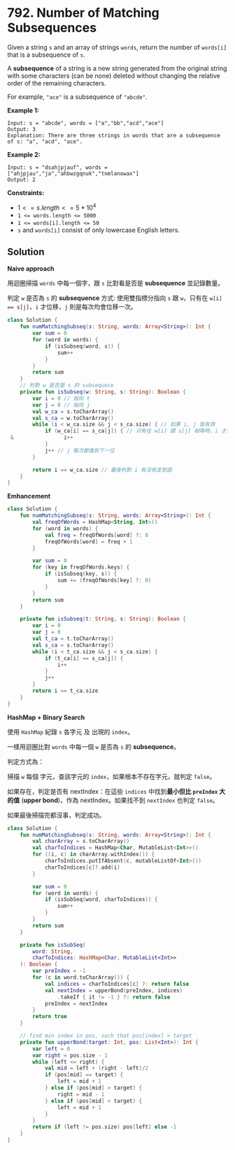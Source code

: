 # 792. Number of Matching Subsequences

Given a string `s` and an array of strings `words`, return the number of `words[i]` that is a subsequence of `s`.

A **subsequence** of a string is a new string generated from the original string with some characters (can be none) deleted without changing the relative order of the remaining characters.

For example, `"ace"` is a subsequence of `"abcde"`.
 

**Example 1:**
```
Input: s = "abcde", words = ["a","bb","acd","ace"]
Output: 3
Explanation: There are three strings in words that are a subsequence of s: "a", "acd", "ace".
```
**Example 2:**
```
Input: s = "dsahjpjauf", words = ["ahjpjau","ja","ahbwzgqnuk","tnmlanowax"]
Output: 2
``` 

**Constraints:**

- $1 <= s.length <= 5 * 10^4$
- `1 <= words.length <= 5000`
- `1 <= words[i].length <= 50`
- `s` and `words[i]` consist of only lowercase English letters.

## Solution

**Naive approach**

用迴圈掃描 `words` 中每一個字，跟 `s` 比對看是否是 **subsequence** 並記錄數量。

 判定 `w` 是否為 `s` 的 **subsequence** 方式: 使用雙指標分指向 `s` 跟 `w`，只有在 `w[i] == s[j]`，`i` 才位移，`j` 則是每次均會位移一次。

```kotlin
class Solution {
    fun numMatchingSubseq(s: String, words: Array<String>): Int {
        var sum = 0
        for (word in words) {
            if (isSubseq(word, s)) {
                sum++
            }
        }
        return sum
    }
    // 判對 w 是否是 s 的 subsequece
    private fun isSubseq(w: String, s: String): Boolean {
        var i = 0 // 指向 t
        var j = 0 // 指向 j
        val w_ca = s.toCharArray()
        val s_ca = w.toCharArray()
        while (i < w_ca.size && j < s_ca.size) { // 如果 i, j 皆有效
            if (w_ca[i] == s_ca[j]) { // 只有在 w[i] 跟 s[j] 相等時，i 才進到下一位
 &                i++
            }
            j++ // j 每次都進到下一位
        }

        return i == w_ca.size // 最後判對 i 有沒有走到底
    }
}
```

**Emhancement**

```kotlin
class Solution {
    fun numMatchingSubseq(s: String, words: Array<String>): Int {
        val freqOfWords = HashMap<String, Int>()
        for (word in words) {
            val freq = freqOfWords[word] ?: 0
            freqOfWords[word] = freq + 1
        }

        var sum = 0
        for (key in freqOfWords.keys) {
            if (isSubseq(key, s)) {
                sum += (freqOfWords[key] ?: 0)
            }
        }
        return sum
    }

    private fun isSubseq(t: String, s: String): Boolean {
        var i = 0
        var j = 0
        val t_ca = t.toCharArray()
        val s_ca = s.toCharArray() 
        while (i < t_ca.size && j < s_ca.size) {
            if (t_ca[i] == s_ca[j]) {
                i++
            }
            j++
        }
        return i == t_ca.size
    }
}
```

**HashMap + Binary Search**

使用 `HashMap` 紀錄 `s` 各字元 及 出現的 `index`。 

一樣用迴圈比對 `words` 中每一個 `w` 是否為 `s` 的 **subsequence**。

判定方式為：

掃描 `w` 每個 字元，查該字元的 `index`，如果根本不存在字元，就判定 `false`。

如果存在，判定是否有 nextIndex：在這些 `indices` 中找到**最小但比 `preIndex` 大的值** (**upper bond**)，作為 nextIndex。如果找不到 `nextIndex` 也判定 `false`。

如果最後掃描完都沒事，判定成功。

```kotlin
class Solution {
    fun numMatchingSubseq(s: String, words: Array<String>): Int {
        val charArray = s.toCharArray()
        val charToIndices = HashMap<Char, MutableList<Int>>()
        for ((i, c) in charArray.withIndex()) {
            charToIndices.putIfAbsent(c, mutableListOf<Int>())
            charToIndices[c]?.add(i)
        }

        var sum = 0
        for (word in words) {
            if (isSubSeq(word, charToIndices)) {
                sum++
            }
        }
        return sum
    }

    private fun isSubSeq(
        word: String, 
        charToIndices: HashMap<Char, MutableList<Int>>
    ): Boolean {
        var preIndex = -1
        for (c in word.toCharArray()) {
            val indices = charToIndices[c] ?: return false
            val nextIndex = upperBond(preIndex, indices)
                .takeIf { it != -1 } ?: return false
            preIndex = nextIndex
        }
        return true
    }

    // find min index in pos, such that pos[index] > target
    private fun upperBond(target: Int, pos: List<Int>): Int {
        var left = 0
        var right = pos.size - 1
        while (left <= right) {
            val mid = left + (right - left)/2
            if (pos[mid] == target) {
                left = mid + 1
            } else if (pos[mid] > target) {
                right = mid - 1
            } else if (pos[mid] < target) {
                left = mid + 1
            }
        }
        return if (left != pos.size) pos[left] else -1 
    }
}
```
